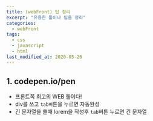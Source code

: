 ```yaml
---
title: (webFront) 팁 정리
excerpt: "유용한 툴이나 팁을 정리"
categories:
  - webFront 
tags:
  - css
  - javascript
  - html
last_modified_at: 2020-05-26
---
```


## 1. codepen.io/pen
- 프론트쪽 최고의 WEB 툴이다!
- div를 쓰고 `tab버`튼을 누르면 자동완성
- 긴 문자열을 쓸때 lorem을 작성후 `tab`버튼 누르면 긴 문자열
